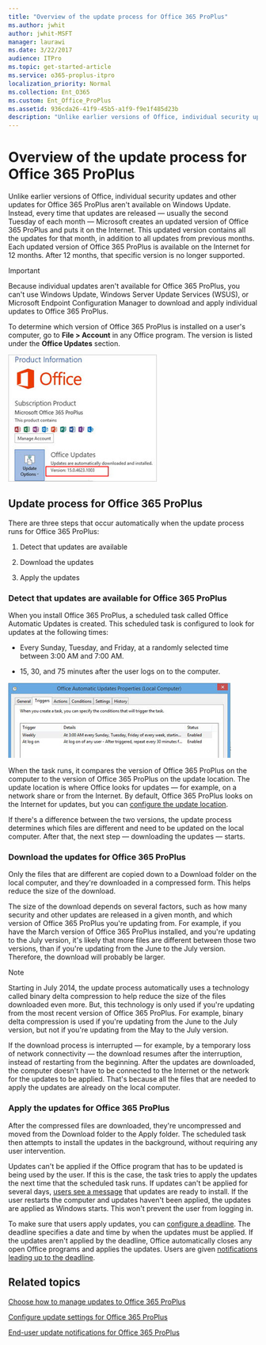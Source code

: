 ```yaml
---
title: "Overview of the update process for Office 365 ProPlus"
ms.author: jwhit
author: jwhit-MSFT
manager: laurawi
ms.date: 3/22/2017
audience: ITPro
ms.topic: get-started-article
ms.service: o365-proplus-itpro
localization_priority: Normal
ms.collection: Ent_O365
ms.custom: Ent_Office_ProPlus
ms.assetid: 936cda26-41f9-45b5-a1f9-f9e1f485d23b
description: "Unlike earlier versions of Office, individual security updates and other updates for Office 365 ProPlus aren't available on Windows Update. Instead, every time that updates are released — usually the second Tuesday of each month — Microsoft creates an updated version of Office 365 ProPlus and puts it on the Internet. This updated version contains all the updates for that month, in addition to all updates from previous months. Each updated version of Office 365 ProPlus is available on the Internet for 12 months. After 12 months, that specific version is no longer supported."
---
```


# Overview of the update process for Office 365 ProPlus

Unlike earlier versions of Office, individual security updates and other updates for Office 365 ProPlus aren't available on Windows Update. Instead, every time that updates are released — usually the second Tuesday of each month — Microsoft creates an updated version of Office 365 ProPlus and puts it on the Internet. This updated version contains all the updates for that month, in addition to all updates from previous months. Each updated version of Office 365 ProPlus is available on the Internet for 12 months. After 12 months, that specific version is no longer supported.
  
> [!IMPORTANT]
> Because individual updates aren't available for Office 365 ProPlus, you can't use Windows Update, Windows Server Update Services (WSUS), or Microsoft Endpoint Configuration Manager to download and apply individual updates to Office 365 ProPlus. 
  
To determine which version of Office 365 ProPlus is installed on a user's computer, go to **File > Account** in any Office program. The version is listed under the **Office Updates** section.
  
![Office version at Office Updates](images/15f0ae22-60d6-4484-838a-08b5e1312988.jpg)
  
## Update process for Office 365 ProPlus
<a name="Process"> </a>

There are three steps that occur automatically when the update process runs for Office 365 ProPlus:
  
1. Detect that updates are available
    
2. Download the updates
    
3. Apply the updates
    
### Detect that updates are available for Office 365 ProPlus
<a name="Detect"> </a>

When you install Office 365 ProPlus, a scheduled task called Office Automatic Updates is created. This scheduled task is configured to look for updates at the following times:
  
- Every Sunday, Tuesday, and Friday, at a randomly selected time between 3:00 AM and 7:00 AM.
    
- 15, 30, and 75 minutes after the user logs on to the computer.
    
![Automatic updates](images/2a4e0cfb-828b-4881-9db9-468a2b597b7d.jpg)
  
When the task runs, it compares the version of Office 365 ProPlus on the computer to the version of Office 365 ProPlus on the update location. The update location is where Office looks for updates — for example, on a network share or from the Internet. By default, Office 365 ProPlus looks on the Internet for updates, but you can [configure the update location](configure-update-settings-for-office-365-proplus.md).
  
If there's a difference between the two versions, the update process determines which files are different and need to be updated on the local computer. After that, the next step — downloading the updates — starts.
  
### Download the updates for Office 365 ProPlus
<a name="Download"> </a>

Only the files that are different are copied down to a Download folder on the local computer, and they're downloaded in a compressed form. This helps reduce the size of the download.
  
The size of the download depends on several factors, such as how many security and other updates are released in a given month, and which version of Office 365 ProPlus you're updating from. For example, if you have the March version of Office 365 ProPlus installed, and you're updating to the July version, it's likely that more files are different between those two versions, than if you're updating from the June to the July version. Therefore, the download will probably be larger.
  
> [!NOTE]
> Starting in July 2014, the update process automatically uses a technology called binary delta compression to help reduce the size of the files downloaded even more. But, this technology is only used if you're updating from the most recent version of Office 365 ProPlus. For example, binary delta compression is used if you're updating from the June to the July version, but not if you're updating from the May to the July version. 
  
If the download process is interrupted — for example, by a temporary loss of network connectivity — the download resumes after the interruption, instead of restarting from the beginning. After the updates are downloaded, the computer doesn't have to be connected to the Internet or the network for the updates to be applied. That's because all the files that are needed to apply the updates are already on the local computer.
  
### Apply the updates for Office 365 ProPlus
<a name="Apply"> </a>

After the compressed files are downloaded, they're uncompressed and moved from the Download folder to the Apply folder. The scheduled task then attempts to install the updates in the background, without requiring any user intervention.
  
Updates can't be applied if the Office program that has to be updated is being used by the user. If this is the case, the task tries to apply the updates the next time that the scheduled task runs. If updates can't be applied for several days, [users see a message](end-user-update-notifications-for-office-365-proplus.md) that updates are ready to install. If the user restarts the computer and updates haven't been applied, the updates are applied as Windows starts. This won't prevent the user from logging in.
  
To make sure that users apply updates, you can [configure a deadline](configure-update-settings-for-office-365-proplus.md). The deadline specifies a date and time by when the updates must be applied. If the updates aren't applied by the deadline, Office automatically closes any open Office programs and applies the updates. Users are given [notifications leading up to the deadline](end-user-update-notifications-for-office-365-proplus.md).
  
## Related topics
[Choose how to manage updates to Office 365 ProPlus](choose-how-to-manage-updates-to-office-365-proplus.md)
  
[Configure update settings for Office 365 ProPlus](configure-update-settings-for-office-365-proplus.md)
  
[End-user update notifications for Office 365 ProPlus](end-user-update-notifications-for-office-365-proplus.md)

